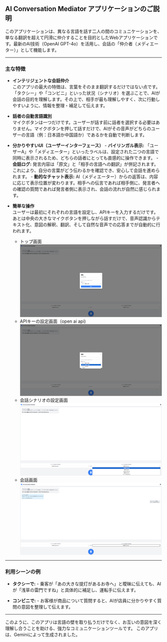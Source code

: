 ## AI Conversation Mediator アプリケーションのご説明

このアプリケーションは、異なる言語を話す二人の間のコミュニケーションを、単なる翻訳を超えて円滑に仲介することを目的としたWebアプリケーションです。最新のAI技術（OpenAI GPT-4o）を活用し、会話の「仲介者（メディエーター）」として機能します。

---

### 主な特徴

- **インテリジェントな会話仲介**  
	このアプリの最大の特徴は、言葉をそのまま翻訳するだけではない点です。「タクシー」や「コンビニ」といった状況（シナリオ）を選ぶことで、AIが会話の目的を理解します。その上で、相手が最も理解しやすく、次に行動しやすいように、情報を整理・補足して伝えます。

- **話者の自動言語識別**  
	マイクボタンは一つだけです。ユーザーが話す前に話者を選択する必要はありません。マイクボタンを押して話すだけで、AIがその音声がどちらのユーザーの言語（例：日本語か中国語か）であるかを自動で判断します。

- **分かりやすいUI（ユーザーインターフェース）**
		- **バイリンガル表示:** 「ユーザーA」や「メディエーター」といったラベルは、設定された二つの言語で同時に表示されるため、どちらの話者にとっても直感的に操作できます。
		- **会話ログ:** 発言内容は「原文」と「相手の言語への翻訳」が併記されます。これにより、自分の言葉がどう伝わるかを確認でき、安心して会話を進められます。
		- **動的なチャット表示:** AI（メディエーター）からの返答は、内容に応じて表示位置が変わります。相手への伝言であれば相手側に、発言者への確認の質問であれば発言者側に表示され、会話の流れが自然に感じられます。

- **簡単な操作**  
	ユーザーは最初にそれぞれの言語を設定し、APIキーを入力するだけです。あとは中央の大きなマイクボタンを押しながら話すだけで、音声認識からテキスト化、意図の解釈、翻訳、そして自然な音声での応答までが自動的に行われます。

    - トップ画面
    ![トップ画面](screenshots/01.top.png)
    - APIキーの設定画面（open ai api)
    ![設定画面](screenshots/02.settings.png)
    - 会話シナリオの設定画面
    ![シナリオ設定画面](screenshots/03.language.png)
    - 会話画面
    ![会話画面](screenshots/04.chat-on-voice.png)

---

### 利用シーンの例

- **タクシーで:**
		- 乗客が「あの大きな提灯があるお寺へ」と曖昧に伝えても、AIが「浅草の雷門ですね」と具体的に補足し、運転手に伝えます。

- **コンビニで:**
		- お客様が商品について質問すると、AIが店員に分かりやすく質問の意図を整理して伝えます。

---

このように、このアプリは言語の壁を取り払うだけでなく、お互いの意図を深く理解し合うことを助ける、強力なコミュニケーションツールです。
このアプリは、Geminiによって生成されました。